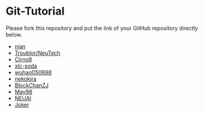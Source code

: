 # Git-Tutorial
Please fork this repository and put the link of your GitHub repository directly below.  

* [nian](https://github.com/whoisnian/test)  
* [Troublor/NeuTech](https://github.com/Troublor/NeuTech)
* [Cirno9](https://github.com/Master2572/Git-Tutorial)
* [xlc-soda](https://github.com/xlc-soda/neu_tech)
* [wuhao050698](https://github.com/wuhao050698/gittest)
* [nekokira](https://github.com/Nekokir/Git)
* [BlockChanZJ](https://github.com/NEU20161241/Git-Tutorial)
* [May98](https://github.com/May98/learngit)
* [NEUAI](https://github.com/NEUAI/try-git)
* [Joker](https://github.com/joker-xii/Git-Tutorial) 
